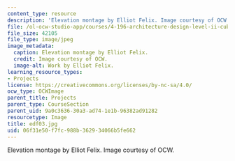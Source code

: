 ```yaml
---
content_type: resource
description: 'Elevation montage by Elliot Felix. Image courtesy of OCW. '
file: /ol-ocw-studio-app/courses/4-196-architecture-design-level-ii-cuba-studio-spring-2004/06f31e50f7fc988b362934066b5fe662_edf03.jpg
file_size: 42105
file_type: image/jpeg
image_metadata:
  caption: Elevation montage by Elliot Felix.
  credit: Image courtesy of OCW.
  image-alt: Work by Elliot Felix.
learning_resource_types:
- Projects
license: https://creativecommons.org/licenses/by-nc-sa/4.0/
ocw_type: OCWImage
parent_title: Projects
parent_type: CourseSection
parent_uid: 9a0c3636-30a3-ad74-1e1b-96382ad91282
resourcetype: Image
title: edf03.jpg
uid: 06f31e50-f7fc-988b-3629-34066b5fe662
---
```

Elevation montage by Elliot Felix. Image courtesy of OCW. 